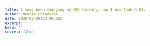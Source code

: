 ```yaml
---
title: I have been changing my CSS library, now I use Chakra-UI.
author: Okezie Chiedozie
date: 2020-08-29T23:00:00Z
excerpt: ''
hero: ''
secret: false

---
```

